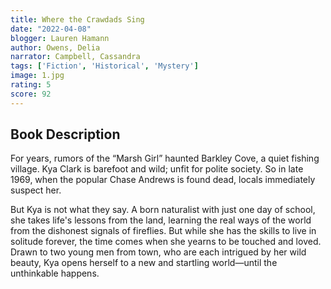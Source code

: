 ```yaml
---
title: Where the Crawdads Sing
date: "2022-04-08"
blogger: Lauren Hamann
author: Owens, Delia
narrator: Campbell, Cassandra
tags: ['Fiction', 'Historical', 'Mystery']
image: 1.jpg
rating: 5
score: 92
---
```


## Book Description

For years, rumors of the “Marsh Girl” haunted Barkley Cove, a quiet fishing village. Kya Clark is barefoot and wild; unfit for polite society. So in late 1969, when the popular Chase Andrews is found dead, locals immediately suspect her.

But Kya is not what they say. A born naturalist with just one day of school, she takes life's lessons from the land, learning the real ways of the world from the dishonest signals of fireflies. But while she has the skills to live in solitude forever, the time comes when she yearns to be touched and loved. Drawn to two young men from town, who are each intrigued by her wild beauty, Kya opens herself to a new and startling world—until the unthinkable happens.